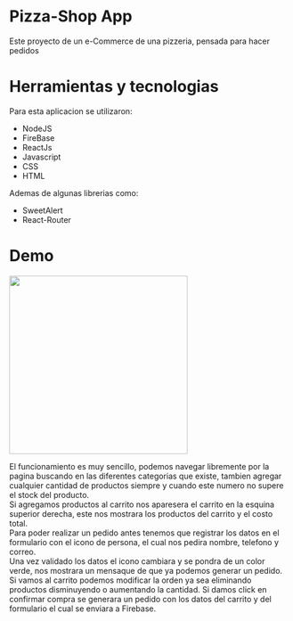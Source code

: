 
<h1>Pizza-Shop App</h1>
<p>Este proyecto de un e-Commerce de una pizzeria, pensada para hacer pedidos</p>

<h1>Herramientas y tecnologias</h1>
<label>Para esta aplicacion se utilizaron:</label>
<ul>
<li>NodeJS
<li>FireBase
<li>ReactJs
<li>Javascript
<li>CSS
<li>HTML

</ul>
<label>Ademas de algunas librerias como:</label>
<ul>
<li>SweetAlert
<li>React-Router
</ul>

<h1> Demo</h1>
<p dir="auto"> <animated-image data-catalyst="" style="width: 500px;">
  <img src="https://github.com/Raul-CL/Pizza-Shop-Corral/blob/main/Untitled.gif?raw=true" height="320" aling="center" style="max-width: 100%; display: inline-block;" data-target="animated-image.originalImage">
<p>El funcionamiento es muy sencillo, podemos navegar libremente por la pagina buscando en las diferentes categorias que existe, tambien agregar cualquier cantidad de productos siempre y cuando este numero no supere el stock del producto. <br/>
Si agregamos productos al carrito nos aparesera el carrito en la esquina superior derecha, este nos mostrara los productos del carrito y el costo total. <br/>
Para poder realizar un pedido antes tenemos que registrar los datos en el formulario con el icono de persona, el cual nos pedira nombre, telefono y correo. <br/>
Una vez validado los datos el icono cambiara y se pondra de un color verde, nos mostrara un mensaque de que ya podemos generar un pedido. <br/>
Si vamos al carrito podemos modificar la orden ya sea eliminando productos disminuyendo o aumentando la cantidad. Si damos click en confirmar compra se generara un pedido con los datos del carrito y del formulario el cual se enviara a Firebase.</p>

      
